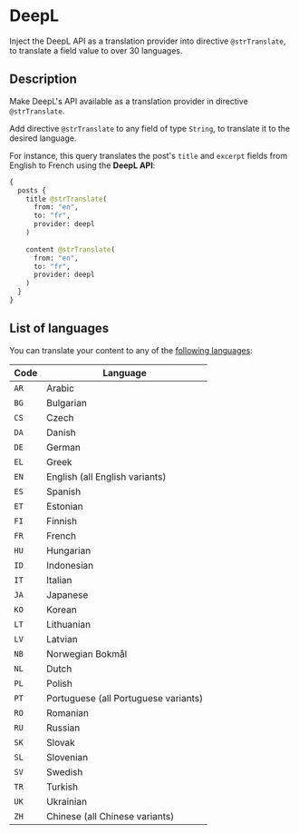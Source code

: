 # DeepL

Inject the DeepL API as a translation provider into directive `@strTranslate`, to translate a field value to over 30 languages.

## Description

Make DeepL's API available as a translation provider in directive `@strTranslate`.

Add directive `@strTranslate` to any field of type `String`, to translate it to the desired language.

For instance, this query translates the post's `title` and `excerpt` fields from English to French using the **DeepL API**:

```graphql
{
  posts {
    title @strTranslate(
      from: "en",
      to: "fr",
      provider: deepl
    )
    
    content @strTranslate(
      from: "en",
      to: "fr",
      provider: deepl
    )
  }
}
```

## List of languages

You can translate your content to any of the <a href="https://developers.deepl.com/docs/resources/supported-languages" target="_blank">following languages</a>:

| Code | Language |
| --- | --- |
| `AR` | Arabic |
| `BG` | Bulgarian |
| `CS` | Czech |
| `DA` | Danish |
| `DE` | German |
| `EL` | Greek |
| `EN` | English (all English variants) |
| `ES` | Spanish |
| `ET` | Estonian |
| `FI` | Finnish |
| `FR` | French |
| `HU` | Hungarian |
| `ID` | Indonesian |
| `IT` | Italian |
| `JA` | Japanese |
| `KO` | Korean |
| `LT` | Lithuanian |
| `LV` | Latvian |
| `NB` | Norwegian Bokmål |
| `NL` | Dutch |
| `PL` | Polish |
| `PT` | Portuguese (all Portuguese variants) |
| `RO` | Romanian |
| `RU` | Russian |
| `SK` | Slovak |
| `SL` | Slovenian |
| `SV` | Swedish |
| `TR` | Turkish |
| `UK` | Ukrainian |
| `ZH` | Chinese (all Chinese variants) |
